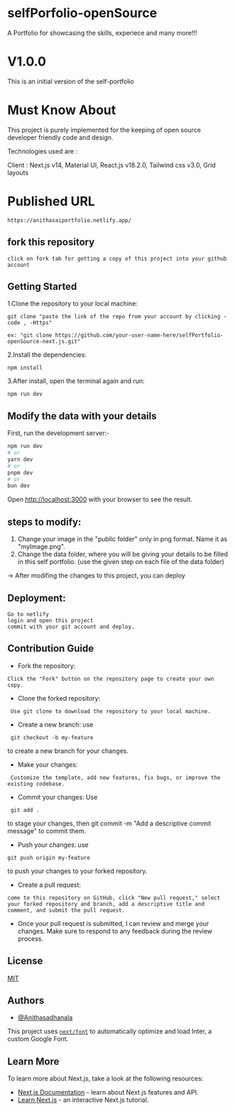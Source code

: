 
# selfPorfolio-openSource

A Portfolio for showcasing the skills, experiece and many more!!!

# V1.0.0
This is an initial version of the self-portfolio

# Must Know About

This project is purely implemented for the keeping of open source developer friendly code and design.

Technologies used are :

Client :  Next.js v14, Material UI, React.js v18.2.0, Tailwind css v3.0, Grid layouts 


# Published URL

```
https://anithasaiportfolio.netlify.app/

```

## fork this repository

```
click on fork tab for getting a copy of this project into your github account

```


## Getting Started

1.Clone the repository to your local machine:

```git
git clone "paste the link of the repo from your account by clicking -code , -Https"

ex: "git clone https://github.com/your-user-name-here/selfPortfolio-openSource-next.js.git"

```


2.Install the dependencies:

```git
npm install
```


3.After install, open the terminal again and run:

```git
npm run dev
```


## Modify the data with your details 

First, run the development server:-

```bash
npm run dev
# or
yarn dev
# or
pnpm dev
# or
bun dev
```

Open [http://localhost:3000](http://localhost:3000) with your browser to see the result.

## steps to modify:

1. Change your image in the "public folder" only in png format. Name it as "myImage.png".
2. Change the data folder, where you will be giving your details to be filled in this self portfolio.
(use the given step on each file of the data folder)


-> After modifing the changes to this project, you can deploy


## Deployment:

```chrome
Go to netlify
login and open this project
commit with your git account and deploy.
```






## Contribution Guide
- Fork the repository: 
```
Click the "Fork" button on the repository page to create your own copy.
```


- Clone the forked repository:
```
 Use git clone to download the repository to your local machine.
```
- Create a new branch: use
```
 git checkout -b my-feature
```
  to create a new branch for your changes.



- Make your changes:
```
 Customize the template, add new features, fix bugs, or improve the existing codebase.
```
- Commit your changes: Use
```
 git add . 
 ```
 to stage your changes, then git commit -m "Add a descriptive commit message" to commit them.



- Push your changes: use
``` 
git push origin my-feature 
```
to push your changes to your forked repository.

- Create a pull request:
``` 
come to this repository on GitHub, click "New pull request," select your forked repository and branch, add a descriptive title and comment, and submit the pull request.
```

- Once your pull request is submitted, I can review and merge your changes. Make sure to respond to any feedback during the review process.




## License

[MIT](https://choosealicense.com/licenses/mit/)





## Authors

- [@Anithasadhanala](https://github.com/Anithasadhanala)







This project uses [`next/font`](https://nextjs.org/docs/basic-features/font-optimization) to automatically optimize and load Inter, a custom Google Font.

## Learn More

To learn more about Next.js, take a look at the following resources:

- [Next.js Documentation](https://nextjs.org/docs) - learn about Next.js features and API.
- [Learn Next.js](https://nextjs.org/learn) - an interactive Next.js tutorial.
